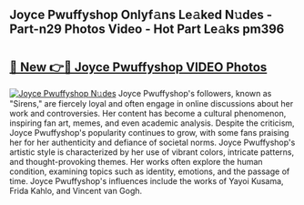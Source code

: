 ## Joyce Pwuffyshop Onlyf𝚊ns Le𝚊ked N𝚞des - Part-n29 Photos Video - Hot Part Le𝚊ks pm396

# <h2><a href="http://ab69751.deff.icu/?id=Joyce+Pwuffyshop">🔗 New 👉🔴 Joyce Pwuffyshop VIDEO Photos</a></h2>

[![Joyce Pwuffyshop N𝚞des](https://i.imgur.com/rIISA9y.gif)](http://ab69751.deff.icu/?id=Joyce+Pwuffyshop)
Joyce Pwuffyshop's followers, known as "Sirens," are fiercely loyal and often engage in online discussions about her work and controversies. Her content has become a cultural phenomenon, inspiring fan art, memes, and even academic analysis. Despite the criticism, Joyce Pwuffyshop's popularity continues to grow, with some fans praising her for her authenticity and defiance of societal norms. Joyce Pwuffyshop's artistic style is characterized by her use of vibrant colors, intricate patterns, and thought-provoking themes. Her works often explore the human condition, examining topics such as identity, emotions, and the passage of time. Joyce Pwuffyshop's influences include the works of Yayoi Kusama, Frida Kahlo, and Vincent van Gogh.

